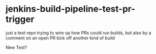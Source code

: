 # jenkins-build-pipeline-test-pr-trigger
just a test repo trying to wire up how PRs could run builds, but also by a comment on an open PR kick off another kind of build


New Test?
